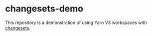 # changesets-demo

This repository is a demonstration of using Yarn V3 workspaces with [changesets](https://github.com/changesets/changesets).
